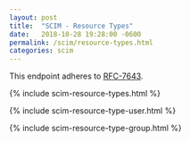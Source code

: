 ```yaml
---
layout: post
title:  "SCIM - Resource Types"
date:   2018-10-28 19:28:00 -0600
permalink: /scim/resource-types.html
categories: scim
---
```


This endpoint adheres to [RFC-7643](https://tools.ietf.org/html/rfc7643#section-6).

{% include scim-resource-types.html %}

{% include scim-resource-type-user.html %}

{% include scim-resource-type-group.html %}
